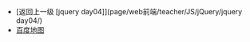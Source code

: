 - [返回上一级 [jquery day04]](page/web前端/teacher/JS/jQuery/jquery day04/)
- [百度地图](page/web前端/teacher/JS/jQuery/jquery%20day04/百度地图/)
